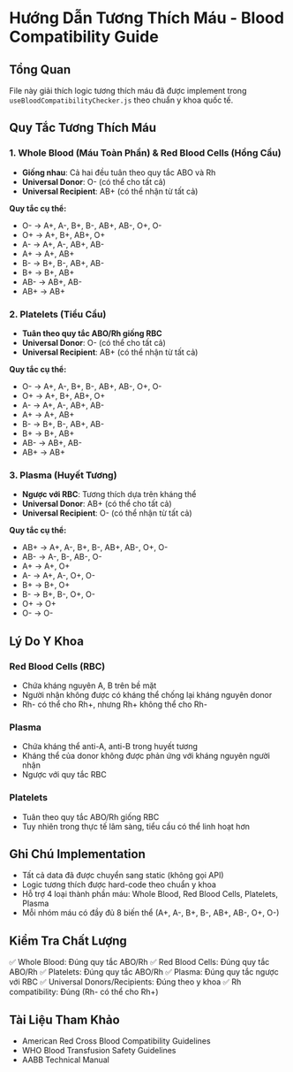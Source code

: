 # Hướng Dẫn Tương Thích Máu - Blood Compatibility Guide

## Tổng Quan
File này giải thích logic tương thích máu đã được implement trong `useBloodCompatibilityChecker.js` theo chuẩn y khoa quốc tế.

## Quy Tắc Tương Thích Máu

### 1. Whole Blood (Máu Toàn Phần) & Red Blood Cells (Hồng Cầu)
- **Giống nhau**: Cả hai đều tuân theo quy tắc ABO và Rh
- **Universal Donor**: O- (có thể cho tất cả)
- **Universal Recipient**: AB+ (có thể nhận từ tất cả)

**Quy tắc cụ thể:**
- O- → A+, A-, B+, B-, AB+, AB-, O+, O-
- O+ → A+, B+, AB+, O+
- A- → A+, A-, AB+, AB-
- A+ → A+, AB+
- B- → B+, B-, AB+, AB-
- B+ → B+, AB+
- AB- → AB+, AB-
- AB+ → AB+

### 2. Platelets (Tiểu Cầu)
- **Tuân theo quy tắc ABO/Rh giống RBC**
- **Universal Donor**: O- (có thể cho tất cả)
- **Universal Recipient**: AB+ (có thể nhận từ tất cả)

**Quy tắc cụ thể:**
- O- → A+, A-, B+, B-, AB+, AB-, O+, O-
- O+ → A+, B+, AB+, O+
- A- → A+, A-, AB+, AB-
- A+ → A+, AB+
- B- → B+, B-, AB+, AB-
- B+ → B+, AB+
- AB- → AB+, AB-
- AB+ → AB+

### 3. Plasma (Huyết Tương)
- **Ngược với RBC**: Tương thích dựa trên kháng thể
- **Universal Donor**: AB+ (có thể cho tất cả)
- **Universal Recipient**: O- (có thể nhận từ tất cả)

**Quy tắc cụ thể:**
- AB+ → A+, A-, B+, B-, AB+, AB-, O+, O-
- AB- → A-, B-, AB-, O-
- A+ → A+, O+
- A- → A+, A-, O+, O-
- B+ → B+, O+
- B- → B+, B-, O+, O-
- O+ → O+
- O- → O-

## Lý Do Y Khoa

### Red Blood Cells (RBC)
- Chứa kháng nguyên A, B trên bề mặt
- Người nhận không được có kháng thể chống lại kháng nguyên donor
- Rh- có thể cho Rh+, nhưng Rh+ không thể cho Rh-

### Plasma
- Chứa kháng thể anti-A, anti-B trong huyết tương
- Kháng thể của donor không được phản ứng với kháng nguyên người nhận
- Ngược với quy tắc RBC

### Platelets
- Tuân theo quy tắc ABO/Rh giống RBC
- Tuy nhiên trong thực tế lâm sàng, tiểu cầu có thể linh hoạt hơn

## Ghi Chú Implementation
- Tất cả data đã được chuyển sang static (không gọi API)
- Logic tương thích được hard-code theo chuẩn y khoa
- Hỗ trợ 4 loại thành phần máu: Whole Blood, Red Blood Cells, Platelets, Plasma
- Mỗi nhóm máu có đầy đủ 8 biến thể (A+, A-, B+, B-, AB+, AB-, O+, O-)

## Kiểm Tra Chất Lượng
✅ Whole Blood: Đúng quy tắc ABO/Rh
✅ Red Blood Cells: Đúng quy tắc ABO/Rh
✅ Platelets: Đúng quy tắc ABO/Rh
✅ Plasma: Đúng quy tắc ngược với RBC
✅ Universal Donors/Recipients: Đúng theo y khoa
✅ Rh compatibility: Đúng (Rh- có thể cho Rh+)

## Tài Liệu Tham Khảo
- American Red Cross Blood Compatibility Guidelines
- WHO Blood Transfusion Safety Guidelines
- AABB Technical Manual
